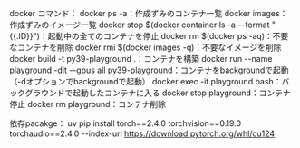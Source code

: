 docker コマンド：
docker ps -a：作成ずみのコンテナ一覧
docker images：作成ずみのイメージ一覧
docker stop $(docker container ls -a --format "{{.ID}}")：起動中の全てのコンテナを停止
docker rm $(docker ps -aq)：不要なコンテナを削除
docker rmi $(docker images -q)：不要なイメージを削除
docker build -t py39-playground .：コンテナを構築
docker run --name playground -dit --gpus all py39-playground：コンテナをbackgroundで起動（-dオプションでbackgroundで起動）
docker exec -it playground bash：バックグラウンドで起動したコンテナに入る
docker stop playground：コンテナ停止
docker rm playground：コンテナ削除

依存pacakge：
uv pip install torch==2.4.0 torchvision==0.19.0 torchaudio==2.4.0 --index-url https://download.pytorch.org/whl/cu124